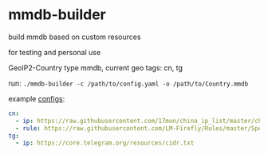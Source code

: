 # mmdb-builder

build mmdb based on custom resources

for testing and personal use

GeoIP2-Country type mmdb, current geo tags: cn, tg

run: `./mmdb-builder -c /path/to/config.yaml -o /path/to/Country.mmdb`

example [configs](./mmdb.yaml):

```yaml
cn:
  - ip: https://raw.githubusercontent.com/17mon/china_ip_list/master/china_ip_list.txt
  - rule: https://raw.githubusercontent.com/LM-Firefly/Rules/master/Special/TeamViewer-CIDR.list
tg:
  - ip: https://core.telegram.org/resources/cidr.txt
```
